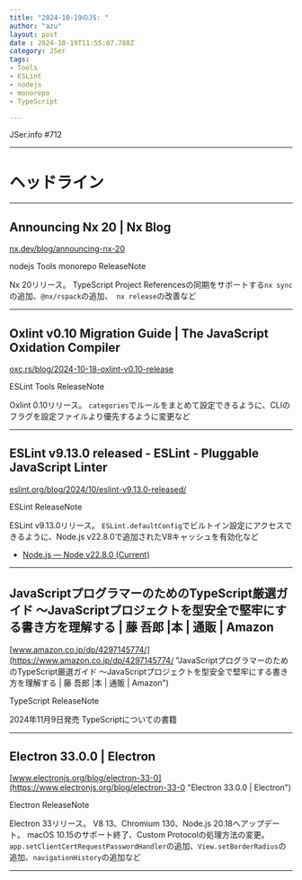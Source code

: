 ```yaml
---
title: "2024-10-19のJS: "
author: "azu"
layout: post
date : 2024-10-19T11:55:07.788Z
category: JSer
tags:
- Tools
- ESLint
- nodejs
- monorepo
- TypeScript

---
```


JSer.info #712

----

<h1 class="site-genre">ヘッドライン</h1>

----

## Announcing Nx 20 | Nx Blog
[nx.dev/blog/announcing-nx-20](https://nx.dev/blog/announcing-nx-20 "Announcing Nx 20 | Nx Blog")
<p class="jser-tags jser-tag-icon"><span class="jser-tag">nodejs</span> <span class="jser-tag">Tools</span> <span class="jser-tag">monorepo</span> <span class="jser-tag">ReleaseNote</span></p>

Nx 20リリース。
TypeScript Project Referencesの同期をサポートする`nx sync`の追加、`@nx/rspack`の追加、` nx release`の改善など


----

## Oxlint v0.10 Migration Guide | The JavaScript Oxidation Compiler
[oxc.rs/blog/2024-10-18-oxlint-v0.10-release](https://oxc.rs/blog/2024-10-18-oxlint-v0.10-release "Oxlint v0.10 Migration Guide | The JavaScript Oxidation Compiler")
<p class="jser-tags jser-tag-icon"><span class="jser-tag">ESLint</span> <span class="jser-tag">Tools</span> <span class="jser-tag">ReleaseNote</span></p>

Oxlint 0.10リリース。
`categories`でルールをまとめて設定できるように、CLIのフラグを設定ファイルより優先するように変更など


----

## ESLint v9.13.0 released - ESLint - Pluggable JavaScript Linter
[eslint.org/blog/2024/10/eslint-v9.13.0-released/](https://eslint.org/blog/2024/10/eslint-v9.13.0-released/ "ESLint v9.13.0 released - ESLint - Pluggable JavaScript Linter")
<p class="jser-tags jser-tag-icon"><span class="jser-tag">ESLint</span> <span class="jser-tag">ReleaseNote</span></p>

ESLint v9.13.0リリース。
`ESLint.defaultConfig`でビルトイン設定にアクセスできるように、Node.js v22.8.0で追加されたV8キャッシュを有効化など

- [Node.js — Node v22.8.0 (Current)](https://nodejs.org/en/blog/release/v22.8.0#new-js-api-for-compile-cache "Node.js — Node v22.8.0 (Current)")

----

## JavaScriptプログラマーのためのTypeScript厳選ガイド 〜JavaScriptプロジェクトを型安全で堅牢にする書き方を理解する | 藤 吾郎 |本 | 通販 | Amazon
[www.amazon.co.jp/dp/4297145774/](https://www.amazon.co.jp/dp/4297145774/ "JavaScriptプログラマーのためのTypeScript厳選ガイド 〜JavaScriptプロジェクトを型安全で堅牢にする書き方を理解する | 藤 吾郎 |本 | 通販 | Amazon")
<p class="jser-tags jser-tag-icon"><span class="jser-tag">TypeScript</span> <span class="jser-tag">ReleaseNote</span></p>

2024年11月9日発売
TypeScriptについての書籍


----

## Electron 33.0.0 | Electron
[www.electronjs.org/blog/electron-33-0](https://www.electronjs.org/blog/electron-33-0 "Electron 33.0.0 | Electron")
<p class="jser-tags jser-tag-icon"><span class="jser-tag">Electron</span> <span class="jser-tag">ReleaseNote</span></p>

Electron 33リリース。
V8 13、Chromium 130、Node.js 20.18へアップデート。
macOS 10.15のサポート終了、Custom Protocolの処理方法の変更。
`app.setClientCertRequestPasswordHandler`の追加、`View.setBorderRadius`の追加、`navigationHistory`の追加など


----
